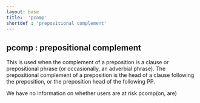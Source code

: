 ```yaml
---
layout: base
title:  'pcomp'
shortdef : 'prepositional complement'
---
```



## pcomp : prepositional complement
This is used when the complement of a preposition is a clause or prepositional phrase (or occasionally, an adverbial phrase). The prepositional complement of a preposition is the head of a clause following the preposition, or the preposition head of the following PP. 

<div class="sd-parse">
We have no information on whether users are at risk
pcomp(on, are)
</div>

 

